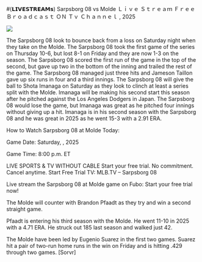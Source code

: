 #(𝗟𝗜𝗩𝗘𝗦𝗧𝗥𝗘𝗔𝗠𝘀) Sarpsborg 08 vs Molde Ｌｉｖｅ Ｓｔｒｅａｍ Ｆｒｅｅ Ｂｒｏａｄｃａｓｔ ＯＮ Ｔｖ Ｃｈａｎｎｅｌ , 2025  
  
  
[![](https://i.imgur.com/qSNzIqt.png)](https://movie.rssnews.media/LHjrnoE.php)  
  
The Sarpsborg 08 look to bounce back from a loss on Saturday night when they take on the Molde. The Sarpsborg 08 took the first game of the series on Thursday 10-6, but lost 8-1 on Friday and they are now 1-3 on the season. The Sarpsborg 08 scored the first run of the game in the top of the second, but gave up two in the bottom of the inning and trailed the rest of the game. The Sarpsborg 08 managed just three hits and Jameson Taillon gave up six runs in four and a third innings. The Sarpsborg 08 will give the ball to Shota Imanaga on Saturday as they look to clinch at least a series split with the Molde. Imanaga will be making his second start this season after he pitched against the Los Angeles Dodgers in Japan. The Sarpsborg 08 would lose the game, but Imanaga was great as he pitched four innings without giving up a hit. Imanaga is in his second season with the Sarpsborg 08 and he was great in 2025 as he went 15-3 with a 2.91 ERA.

How to Watch Sarpsborg 08 at Molde Today:

Game Date: Saturday, , 2025

Game Time: 8:00 p.m. ET

LIVE SPORTS & TV WITHOUT CABLE
Start your free trial. No commitment. Cancel anytime.
Start Free Trial
TV: MLB.TV – Sarpsborg 08

Live stream the Sarpsborg 08 at Molde game on Fubo: Start your free trial now!

The Molde will counter with Brandon Pfaadt as they try and win a second straight game.

Pfaadt is entering his third season with the Molde. He went 11-10 in 2025 with a 4.71 ERA. He struck out 185 last season and walked just 42.

The Molde have been led by Eugenio Suarez in the first two games. Suarez hit a pair of two-run home runs in the win on Friday and is hitting .429 through two games. [Sorvr]